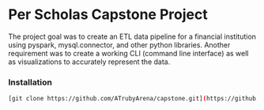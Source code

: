 # Per Scholas Capstone Project

The project goal was to create an ETL data pipeline for a financial institution using pyspark, mysql.connector, and other python libraries. Another
requirement was to create a working CLI (command line interface) as well as visualizations to accurately represent the data.

### Installation

```bash
[git clone https://github.com/ATrubyArena/capstone.git](https://github.com/ATrubyArena/Per-Scholas/tree/main/Capstone)
```
